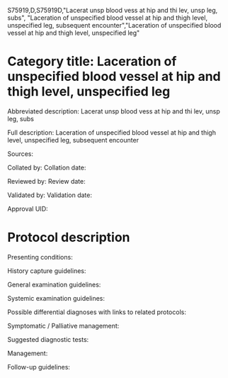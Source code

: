 S75919,D,S75919D,"Lacerat unsp blood vess at hip and thi lev, unsp leg, subs", "Laceration of unspecified blood vessel at hip and thigh level, unspecified leg, subsequent encounter","Laceration of unspecified blood vessel at hip and thigh level, unspecified leg"
# Category title: Laceration of unspecified blood vessel at hip and thigh level, unspecified leg

Abbreviated description: Lacerat unsp blood vess at hip and thi lev, unsp leg, subs

Full description: Laceration of unspecified blood vessel at hip and thigh level, unspecified leg, subsequent encounter

Sources:

Collated by:
Collation date:

Reviewed by:
Review date:

Validated by:
Validation date:

Approval UID:

# Protocol description

Presenting conditions:

History capture guidelines:

General examination guidelines:

Systemic examination guidelines:

Possible differential diagnoses with links to related protocols:

Symptomatic / Palliative management:

Suggested diagnostic tests:

Management:

Follow-up guidelines:
